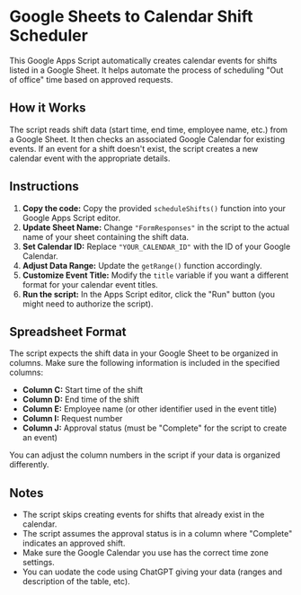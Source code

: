 # Google Sheets to Calendar Shift Scheduler

This Google Apps Script automatically creates calendar events for shifts listed in a Google Sheet. It helps automate the process of scheduling "Out of office" time based on approved requests.

## How it Works

The script reads shift data (start time, end time, employee name, etc.) from a Google Sheet. It then checks an associated Google Calendar for existing events. If an event for a shift doesn't exist, the script creates a new calendar event with the appropriate details.

## Instructions

1. **Copy the code:** Copy the provided `scheduleShifts()` function into your Google Apps Script editor.
2. **Update Sheet Name:** Change `"FormResponses"` in the script to the actual name of your sheet containing the shift data.
3. **Set Calendar ID:** Replace `"YOUR_CALENDAR_ID"` with the ID of your Google Calendar.
4. **Adjust Data Range:** Update the `getRange()` function accordingly.
5. **Customize Event Title:** Modify the `title` variable if you want a different format for your calendar event titles.
6. **Run the script:**  In the Apps Script editor, click the "Run" button (you might need to authorize the script).

## Spreadsheet Format

The script expects the shift data in your Google Sheet to be organized in columns. Make sure the following information is included in the specified columns:

* **Column C:** Start time of the shift
* **Column D:** End time of the shift
* **Column E:** Employee name (or other identifier used in the event title)
* **Column I:** Request number
* **Column J:** Approval status (must be "Complete" for the script to create an event)

You can adjust the column numbers in the script if your data is organized differently.

## Notes

* The script skips creating events for shifts that already exist in the calendar.
* The script assumes the approval status is in a column where "Complete" indicates an approved shift.
* Make sure the Google Calendar you use has the correct time zone settings.
* You can uodate the code using ChatGPT giving your data (ranges and description of the table, etc).
